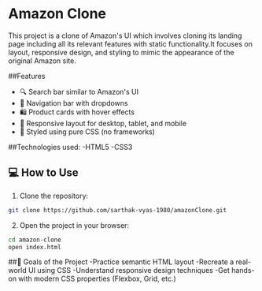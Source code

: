 # Amazon Clone

This project is a clone of Amazon's UI which involves cloning its landing page including all its relevant features with static functionality.It focuses on layout, responsive design, and styling to mimic the appearance of the original Amazon site.

##Features
- 🔍 Search bar similar to Amazon's UI
- 🧾 Navigation bar with dropdowns
- 🛍️ Product cards with hover effects
- 📱 Responsive layout for desktop, tablet, and mobile
- 🎨 Styled using pure CSS (no frameworks)

##Technologies used:
-HTML5
-CSS3
  
## 💻 How to Use

1. Clone the repository:

```bash
git clone https://github.com/sarthak-vyas-1980/amazonClone.git
```
2. Open the project in your browser:

```bash
cd amazon-clone
open index.html
```
##🎯 Goals of the Project
-Practice semantic HTML layout
-Recreate a real-world UI using CSS
-Understand responsive design techniques
-Get hands-on with modern CSS properties (Flexbox, Grid, etc.)
